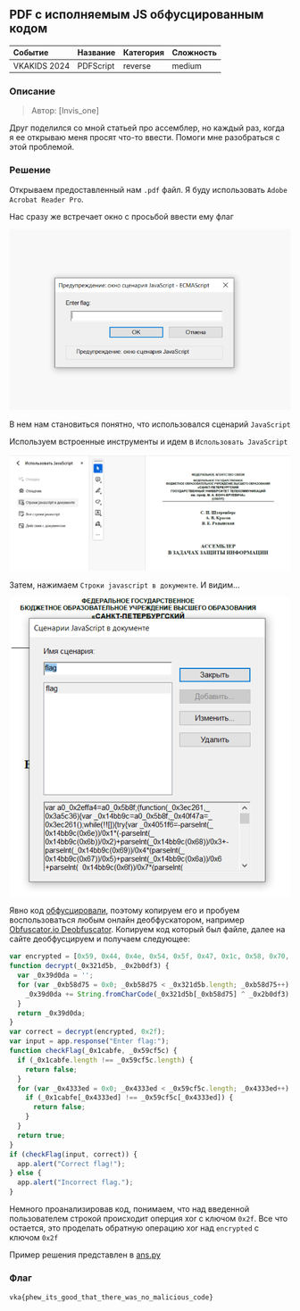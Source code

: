 ## PDF с исполняемым JS обфусцированным кодом

| Событие | Название | Категория | Сложность |
| :------ | ---- | ---- | ---- |
| VKAKIDS 2024 | PDFScript | reverse | medium |


### Описание


> Автор: [Invis_one]
>
Друг поделился со мной статьей про ассемблер, но каждый раз, когда я ее открываю меня просят что-то ввести. Помоги мне разобраться с этой проблемой.


### Решение
Открывaем предоставленный нам `.pdf` файл. Я буду использовать `Adobe Acrobat Reader Pro`.

Нас сразу же встречает окно с просьбой ввести ему флаг

![](./1.png)

В нем нам становиться понятно, что использовался сценарий `JavaScript`

Используем встроенные инструменты и идем в `Использовать JavaScript`

![](./2.png)

Затем, нажимаем `Строки javascript в документе`. И видим...

![](./3.png)

Явно код [обфусцировали](https://yandex.ru/search/?text=обфускация&lr=146&clid=2456107&noreask=1&nomisspell=1), поэтому копируем его и пробуем воспользоваться любым онлайн деобфускатором, например [Obfuscator.io Deobfuscator](https://obf-io.deobfuscate.io).
Копируем код который был файле, далее на сайте деобфусцируем и получаем следующее:

```javascript
var encrypted = [0x59, 0x44, 0x4e, 0x54, 0x5f, 0x47, 0x1c, 0x58, 0x70, 0x46, 0x5b, 0x5c, 0x70, 0x48, 0x1f, 0x1f, 0x4b, 0x70, 0x5b, 0x47, 0x1b, 0x5b, 0x70, 0x5b, 0x47, 0x1c, 0x5d, 0x1c, 0x70, 0x58, 0x1b, 0x5c, 0x70, 0x41, 0x1f, 0x70, 0x42, 0x1b, 0x43, 0x1e, 0x4c, 0x1e, 0x40, 0x5a, 0x5c, 0x70, 0x4c, 0x1f, 0x4b, 0x1c, 0x52];
function decrypt(_0x321d5b, _0x2b0df3) {
  var _0x39d0da = '';
  for (var _0xb58d75 = 0x0; _0xb58d75 < _0x321d5b.length; _0xb58d75++) {
    _0x39d0da += String.fromCharCode(_0x321d5b[_0xb58d75] ^ _0x2b0df3);
  }
  return _0x39d0da;
}
var correct = decrypt(encrypted, 0x2f);
var input = app.response("Enter flag:");
function checkFlag(_0x1cabfe, _0x59cf5c) {
  if (_0x1cabfe.length !== _0x59cf5c.length) {
    return false;
  }
  for (var _0x4333ed = 0x0; _0x4333ed < _0x59cf5c.length; _0x4333ed++) {
    if (_0x1cabfe[_0x4333ed] !== _0x59cf5c[_0x4333ed]) {
      return false;
    }
  }
  return true;
}
if (checkFlag(input, correct)) {
  app.alert("Correct flag!");
} else {
  app.alert("Incorrect flag.");
}
```

Немного проанализировав код, понимаем, что над введенной пользователем строкой происходит оперция xor с ключом `0x2f`. Все что остается, это проделать обратную операцию xor над `encrypted` с ключом `0x2f`

Пример решения представлен в [ans.py](ans.py)

### Флаг

```
vka{phew_its_good_that_there_was_no_malicious_code}
```
